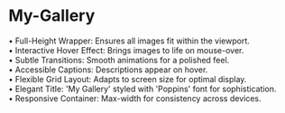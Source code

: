 # My-Gallery
• Full-Height Wrapper: Ensures all images fit within the viewport.  
• Interactive Hover Effect: Brings images to life on mouse-over.                                                  
• Subtle Transitions: Smooth animations for a polished feel.                                                           
• Accessible Captions: Descriptions appear on hover.                                                           
• Flexible Grid Layout: Adapts to screen size for optimal display.                                   
• Elegant Title: 'My Gallery' styled with 'Poppins' font for sophistication.                                     
• Responsive Container: Max-width for consistency across devices.

